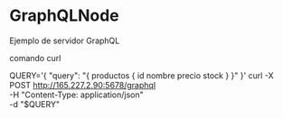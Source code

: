 # GraphQLNode
Ejemplo de servidor GraphQL


comando curl

QUERY='{ "query": "{ productos { id nombre precio stock } }" }'
curl -X POST http://165.227.2.90:5678/graphql \
  -H "Content-Type: application/json" \
  -d "$QUERY"
